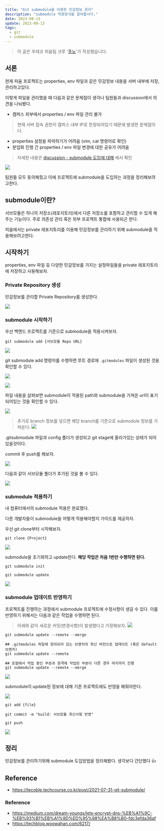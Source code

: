 ```yaml
---
title: "Git submodule을 이용한 민감정보 관리"
description: "submodule 적용방식을 알아봅시다."
date: 2023-09-13
update: 2023-09-13
tags:
  - git
  - submodule
---
```


> 이 글은 우테코 피움팀 크루 '[주노](https://github.com/Choi-JJunho)'가 작성했습니다.

## 서론

현재 피움 프로젝트는 properties, env 파일과 같은 민감정보 내용을 서버 내부에 저장, 관리하고있다.

이렇게 파일을 관리했을 때 다음과 같은 문제점이 생각나 팀원들과 discussion에서 의견을 나눠봤다.

- 캠퍼스 외부에서 properties / env 파일 관리 불가
> 현재 서버 접속 권한이 캠퍼스 내부 IP로 한정되어있기 때문에 발생한 문제점이다.
- properties 설정을 파악하기가 어려움 (vim, cat 명령어로 확인)
- 분업화 진행 간 properties / env 파일 변경에 대한 공유가 어려움


> 자세한 내용은 [discussion - submodule 도입에 대해](https://github.com/woowacourse-teams/2023-pium/discussions/324) 에서 확인

![](.index_images/59c3159b.png)

팀원들 모두 동의해줬고 이에 프로젝트에 submodule을 도입하는 과정을 정리해보려고한다.

## submodule이란?

서브모듈은 하나의 저장소(레포지토리)에서 다른 저장소를 포함하고 관리할 수 있게 해주는 기능이다.
주로 의존성 관리 혹은 외부 프로젝트 통합에 사용되곤 한다.

피움에서는 private 레포지토리를 이용해 민감정보를 관리하기 위해 submodule을 적용해보려고한다.

## 시작하기

properties, env 파일 등 다양한 민감정보를 가지는 설정파일들을 private 레포지토리에 저장하고 사용해보자.

### Private Repository 생성

민감정보를 관리할 Private Repository를 생성한다.

![](.index_images/0658737b.png)

### submodule 시작하기

우선 백엔드 프로젝트를 기준으로 submodule을 적용시켜보자.

`git submodule add {서브모듈 Repo URL}`

![](.index_images/effc0cc4.png)

git submodule add 명령어를 수행하면 루트 경로에 `.gitmodules` 파일이 생성된 것을 확인할 수 있다.

![](.index_images/20ec3a3b.png)

![](.index_images/a8d5f20f.png)

파일 내용을 살펴보면 submodule이 적용된 path와 submodule을 가져온 url이 표기되어있는 것을 확인할 수 있다.

![](.index_images/0185252a.png)


> 추가로 branch 정보를 넣으면 해당 branch를 기준으로 submodule 정보를 가져온다.
![](.index_images/0ebe1978.png)

.gitsubmodule 파일과 config 폴더가 생성되고 git stage에 올라가있는 상태가 되어있을것이다.

commit 후 push를 해보자.

![](.index_images/2e9366b0.png)

다음과 같이 서브모듈 폴더가 추가된 것을 볼 수 있다.

![](.index_images/8a331998.png)

### submodule 적용하기

내 컴퓨터에서의 submodule 적용은 완료했다.

다른 개발자들이 submodule을 어떻게 적용해야할지 가이드를 제공하자.

우선 git clone부터 시작해보자.

```shell
git clone {Project}
```

![](.index_images/632999b1.png)

submodule을 초기화하고 update한다.
**해당 작업은 처음 1번만 수행하면 된다.**

```shell
git submodule init

git submodule update
```

![](.index_images/3a3b7bf7.png)

### submodule 업데이트 반영하기

프로젝트를 진행하는 과정에서 submodule 프로젝트에 수정사항이 생길 수 있다. 이를 반영하기 위해서는 다음과 같은 작업을 수행하면 된다.

> 아래와 같이 새로운 커밋(변경사항)이 발생했다고 가정해보자.
![](.index_images/8fe95451.png)

```shell
git submodule update --remote --merge

## .gitmodules 파일에 정의되어 있는 브랜치의 최신 버전으로 업데이트 (혹은 default 브랜치)
git submodule update --remote

## 로컬에서 작업 중인 부분과 원격에 작업된 부분이 다른 경우 머지까지 진행
git submodule update --remote --merge
```

![](.index_images/34d677ff.png)

submodule이 update된 정보에 대해 기존 프로젝트에도 반영을 해줘야한다.

![](.index_images/dc253c7e.png)

```shell
git add {file}

git commit -m "build: 서브모듈 최신사항 반영"

git push
```

![](.index_images/0a7b7407.png)

## 정리

민감정보를 관리하기위해 submodule 도입방법을 정리해봤다.
생각보다 간단했다 👍

## Reference

- https://tecoble.techcourse.co.kr/post/2021-07-31-git-submodule/

### Reference

- https://medium.com/dream-youngs/lets-encrypt-dns-%EB%A1%9C-%EB%93%B1%EB%A1%9D%ED%95%98%EA%B8%B0-fdc3efda36af
- https://techblog.woowahan.com/6217/